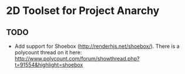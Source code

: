 2D Toolset for Project Anarchy
==============================


TODO
----

- Add support for Shoebox (http://renderhjs.net/shoebox/). There is a polycount thread on it here: http://www.polycount.com/forum/showthread.php?t=91554&highlight=shoebox